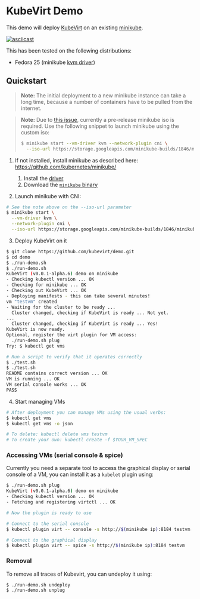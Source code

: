 # KubeVirt Demo

This demo will deploy [KubeVirt](https://www.kubevirt.io) on an existing
[minikube](https://github.com/kubernetes/minikube/).

[![asciicast](https://asciinema.org/a/134953.png)](https://asciinema.org/a/134953)

This has been tested on the following distributions:

- Fedora 25 (minikube [kvm
  driver](https://github.com/kubernetes/minikube/blob/master/docs/drivers.md#kvm-driver))


## Quickstart

> **Note:** The initial deployment to a new minikube instance can take
> a long time, because a number of containers have to be pulled from the
> internet.

> **Note:** Due to [this
> issue](https://github.com/kubernetes/minikube/issues/1845), currently a
> pre-release minikube iso is required. Use the following snippet to launch
> minikube using the custom iso:
> ```bash
> $ minikube start --vm-driver kvm --network-plugin cni \
>   --iso-url https://storage.googleapis.com/minikube-builds/1846/minikube-testing.iso
> ```


1. If not installed, install minikube as described here:
   https://github.com/kubernetes/minikube/

   1. Install the [driver](https://github.com/kubernetes/minikube/blob/master/docs/drivers.md)
   2. Download the [`minikube` binary](https://github.com/kubernetes/minikube/releases)

2. Launch minikube with CNI:

```bash
# See the note above on the --iso-url parameter
$ minikube start \
  --vm-driver kvm \
  --network-plugin cni \
  --iso-url https://storage.googleapis.com/minikube-builds/1846/minikube-testing.iso
```

3. Deploy KubeVirt on it

```bash
$ git clone https://github.com/kubevirt/demo.git
$ cd demo
$ ./run-demo.sh
$ ./run-demo.sh 
KubeVirt (v0.0.1-alpha.6) demo on minikube
- Checking kubectl version ... OK
- Checking for minikube ... OK
- Checking out KubeVirt ... OK
- Deploying manifests - this can take several minutes!
vm "testvm" created
- Waiting for the cluster to be ready ...
  Cluster changed, checking if KubeVirt is ready ... Not yet.
...
  Cluster changed, checking if KubeVirt is ready ... Yes!
KubeVirt is now ready.
Optional, register the virt plugin for VM access:
  ./run-demo.sh plug
Try: $ kubectl get vms

# Run a script to verify that it operates correctly
$ ./test.sh
$ ./test.sh 
README contains correct version ... OK
VM is running ... OK
VM serial console works ... OK
PASS
```

4. Start managing VMs

```bash
# After deployment you can manage VMs using the usual verbs:
$ kubectl get vms
$ kubectl get vms -o json

# To delete: kubectl delete vms testvm
# To create your own: kubectl create -f $YOUR_VM_SPEC
```

### Accessing VMs (serial console & spice)

Currently you need a separate tool to access the graphical display or serial
console of a VM, you can install it as a `kubelet` plugin using:

```bash
$ ./run-demo.sh plug
KubeVirt (v0.0.1-alpha.6) demo on minikube
- Checking kubectl version ... OK
- Fetching and registering virtctl ... OK

# Now the plugin is ready to use

# Connect to the serial console
$ kubectl plugin virt -- console -s http://$(minikube ip):8184 testvm

# Connect to the graphical display
$ kubectl plugin virt -- spice -s http://$(minikube ip):8184 testvm
```

### Removal

To remove all traces of Kubevirt, you can undeploy it using:

```bash
$ ./run-demo.sh undeploy
$ ./run-demo.sh unplug
```
